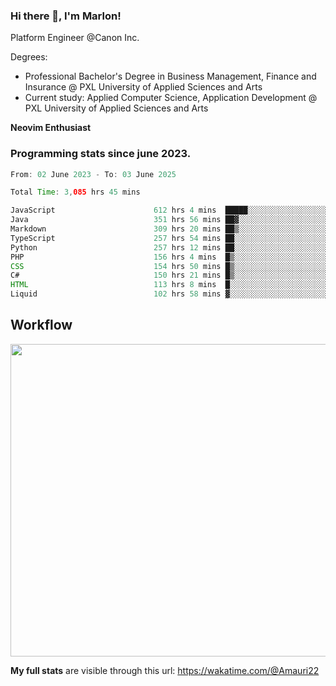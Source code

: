 
### Hi there 👋, I'm Marlon!

Platform Engineer @Canon Inc.

Degrees: 
- Professional Bachelor's Degree in Business Management, Finance and Insurance @ PXL University of Applied Sciences and Arts
- Current study: Applied Computer Science, Application Development @ PXL University of Applied Sciences and Arts

**Neovim Enthusiast**

### Programming stats since june 2023.
<!--START_SECTION:waka-->

```java
From: 02 June 2023 - To: 03 June 2025

Total Time: 3,085 hrs 45 mins

JavaScript                      612 hrs 4 mins  █████░░░░░░░░░░░░░░░░░░░░   19.40 %
Java                            351 hrs 56 mins ██▓░░░░░░░░░░░░░░░░░░░░░░   11.15 %
Markdown                        309 hrs 20 mins ██▒░░░░░░░░░░░░░░░░░░░░░░   09.80 %
TypeScript                      257 hrs 54 mins ██░░░░░░░░░░░░░░░░░░░░░░░   08.17 %
Python                          257 hrs 12 mins ██░░░░░░░░░░░░░░░░░░░░░░░   08.15 %
PHP                             156 hrs 4 mins  █▒░░░░░░░░░░░░░░░░░░░░░░░   04.95 %
CSS                             154 hrs 50 mins █▒░░░░░░░░░░░░░░░░░░░░░░░   04.91 %
C#                              150 hrs 21 mins █▒░░░░░░░░░░░░░░░░░░░░░░░   04.76 %
HTML                            113 hrs 8 mins  █░░░░░░░░░░░░░░░░░░░░░░░░   03.59 %
Liquid                          102 hrs 58 mins ▓░░░░░░░░░░░░░░░░░░░░░░░░   03.26 %
```

<!--END_SECTION:waka-->

## Workflow
<a href="https://wakatime.com"><img width="750" height="500" src="https://wakatime.com/share/@Amauri22/c9755ad7-b574-44e4-a9ee-ddb3582724ea.png" /></a>

**My full stats** are visible through this url: https://wakatime.com/@Amauri22
